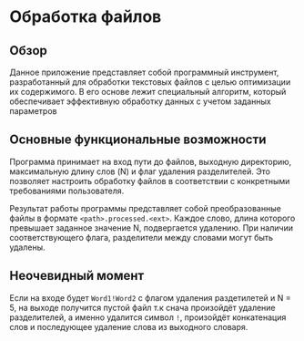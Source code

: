 ﻿# Обработка файлов

## Обзор

Данное приложение представляет собой программный инструмент, разработанный для обработки текстовых файлов с целью
оптимизации их содержимого. В его основе лежит специальный алгоритм, который обеспечивает эффективную обработку данных с
учетом заданных параметров

## Основные функциональные возможности

Программа принимает на вход пути до файлов, выходную директорию, максимальную длину слов (N) и флаг удаления
разделителей. Это позволяет настроить обработку файлов в соответствии с конкретными требованиями пользователя.

Результат работы программы представляет собой преобразованные файлы в формате `<path>.processed.<ext>`. Каждое слово,
длина которого превышает заданное значение N, подвергается удалению. При
наличии соответствующего флага, разделители между словами могут быть удалены.

## Неочевидный момент

Если на входе будет `Word1!Word2` с флагом удаления раздетилетей и N = 5, на выходе получится пустой файл т.к снача
произойдёт удаление разделителей, а именно удалится символ `!`, произойдёт конкатенация слов и последующее удаление
слова из выходного словаря.